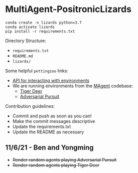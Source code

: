 # MultiAgent-PositronicLizards

```conda create -n lizards python=3.7``` <br>
```conda activate lizards```<br>
```pip install -r requirements.txt```<br>


Directory Structure:
* `requirements.txt`
* `README.md`
* `lizards/`

Some helpful `pettingzoo` links:
* [API for interacting with environments](https://www.pettingzoo.ml/api#interacting-with-environments)
* We are running environments from the [MAgent](https://www.pettingzoo.ml/magent) codebase:
  * [Tiger Deer](https://www.pettingzoo.ml/magent/tiger_deer)
  * [Adversarial Pursuit](https://www.pettingzoo.ml/magent/adversarial_pursuit)


Contribution guidelines:
* Commit and push as soon as you can!
* Make the commit messages descriptive
* Update the requirements.txt
* Update the README as necessary

## 11/6/21 - Ben and Yongming
* ~~Render random agents playing Adversarial Pursuit~~
* ~~Render random agents playing Tiger Deer~~
